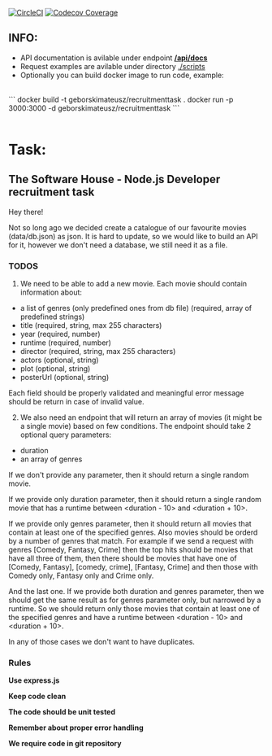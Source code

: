[![CircleCI](https://circleci.com/gh/geborskimateusz/recruitment-task-v3.svg?style=svg)](https://circleci.com/gh/geborskimateusz/recruitment-task-v3.svg)
[![Codecov Coverage](https://img.shields.io/codecov/c/github/geborskimateusz/recruitment-task-v3.svg?style=flat-square)](https://codecov.io/gh/geborskimateusz/recruitment-task-v3/)

## INFO:
- API documentation is avilable under endpoint [**/api/docs**](localhost:3000/api/docs)
- Request examples are avilable under directory [./scripts](./scripts) 
- Optionally you can build docker image to run code, example: 
<br>
```
docker build -t geborskimateusz/recruitmenttask .
docker run -p 3000:3000 -d geborskimateusz/recruitmenttask
```
<br>
<br>

# Task:
## The Software House - Node.js Developer recruitment task

Hey there!

Not so long ago we decided create a catalogue of our favourite movies (data/db.json) as json. It is hard to update, so we would like to build an API
for it, however we don't need a database, we still need it as a file.

### TODOS

1. We need to be able to add a new movie. Each movie should contain information about:

- a list of genres (only predefined ones from db file) (required, array of predefined strings)
- title (required, string, max 255 characters)
- year (required, number)
- runtime (required, number)
- director (required, string, max 255 characters)
- actors (optional, string)
- plot (optional, string)
- posterUrl (optional, string)

Each field should be properly validated and meaningful error message should be return in case of invalid value.

2. We also need an endpoint that will return an array of movies (it might be a single movie) based on few conditions. The endpoint should take 2 optional query parameters:

- duration
- an array of genres

If we don't provide any parameter, then it should return a single random movie.

If we provide only duration parameter, then it should return a single random movie that has a runtime between <duration - 10> and <duration + 10>.

If we provide only genres parameter, then it should return all movies that contain at least one of the specified genres. Also movies should be orderd by a number of genres that match. For example if we send a request with genres [Comedy, Fantasy, Crime] then the top hits should be movies that have all three of them, then there should be movies that have one of [Comedy, Fantasy], [comedy, crime], [Fantasy, Crime] and then those with Comedy only, Fantasy only and Crime only.

And the last one. If we provide both duration and genres parameter, then we should get the same result as for genres parameter only, but narrowed by a runtime. So we should return only those movies that contain at least one of the specified genres and have a runtime between <duration - 10> and <duration + 10>.

In any of those cases we don't want to have duplicates.

### Rules

**Use express.js**

**Keep code clean**

**The code should be unit tested**

**Remember about proper error handling**

**We require code in git repository**
